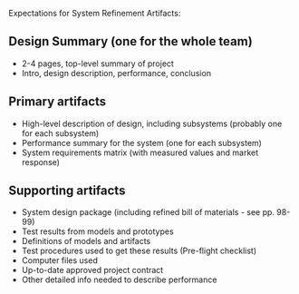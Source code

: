 Expectations for System Refinement Artifacts:

## Design Summary (one for the whole team)
- 2-4 pages, top-level summary of project
- Intro, design description, performance, conclusion
## Primary artifacts
- High-level description of design, including subsystems (probably one for each subsystem)
- Performance summary for the system (one for each subsystem)
- System requirements matrix (with measured values and market response)
## Supporting artifacts
- System design package (including refined bill of materials - see pp. 98-99)
- Test results from models and prototypes
- Definitions of models and artifacts
- Test procedures used to get these results (Pre-flight checklist)
- Computer files used
- Up-to-date approved project contract
- Other detailed info needed to describe performance
